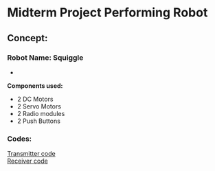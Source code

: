 # Midterm Project Performing Robot 
## Concept:
### Robot Name: Squiggle
- 

**Components used:** 
- 2 DC Motors
- 2 Servo Motors
- 2 Radio modules
- 2 Push Buttons

### Codes:  
[Transmitter code]()     
[Receiver code]()
